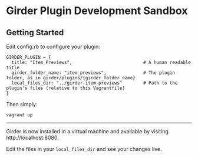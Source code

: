# Girder Plugin Development Sandbox

## Getting Started

Edit config.rb to configure your plugin:

    GIRDER_PLUGIN = {
      title: "Item Previews",                           # A human readable title
      girder_folder_name: "item_previews",              # The plugin folder, as in girder/plugins/{girder_folder_name}
      local_files_dir: "../girder-item-previews"        # Path to the plugin's files (relative to this Vagrantfile)
    }

Then simply:

    vagrant up

---

Girder is now installed in a virtual machine and available by visiting http://localhost:8080.

Edit the files in your `local_files_dir` and see your changes live.
